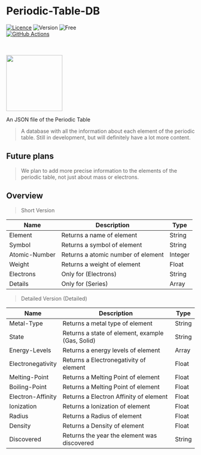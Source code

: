# Periodic-Table-DB
[![Licence](https://img.shields.io/github/license/Ileriayo/markdown-badges?style=for-the-badge)](./LICENSE)
![Version](https://img.shields.io/badge/Version%201.2-2962FF?style=for-the-badge&logoColor=white)
![Free](https://img.shields.io/badge/Open%20Source-FB542B?style=for-the-badge&logoColor=white)
<br/>
[![GitHub Actions](https://img.shields.io/badge/github%20actions-%232671E5.svg?style=for-the-badge&logo=githubactions&logoColor=white)](.../actions)

<br/><br/>
<img src="https://img.icons8.com/color/480/periodic-table-of-elements.png" height="150"/><br/>

An JSON file of the Periodic Table

> A database with all the information about each element of the periodic table.
> Still in development, but will definitely have a lot more content.

## Future plans
> We plan to add more precise information to the elements of the periodic table, not just about mass or electrons.

## Overview
> Short Version

| Name | Description | Type |
| --- | --- | --- |
| Element | Returns a name of element | String |
| Symbol | Returns a symbol of element| String |
| Atomic-Number | Returns a atomic number of element | Integer |
| Weight | Returns a weight of element | Float |
| Electrons | Only for (Electrons) | String |
| Details | Only for (Series) | Array |

> Detailed Version (Detailed)

| Name | Description | Type |
| --- | --- | --- |
| Metal-Type | Returns a metal type of element | String |
| State | Returns a state of element, example (Gas, Solid) | String |
| Energy-Levels | Returns a energy levels of element | Array |
| Electronegativity | Returns a Electronegativity of element | Float |
| Melting-Point | Returns a Melting Point of element | Float |
| Boiling-Point | Returns a Melting Point of element | Float |
| Electron-Affinity | Returns a Electron Affinity of element | Float |
| Ionization | Returns a Ionization of element | Float |
| Radius | Returns a Radius of element | Float |
| Density | Returns a Density of element | Float |
| Discovered | Returns the year the element was discovered | String |
